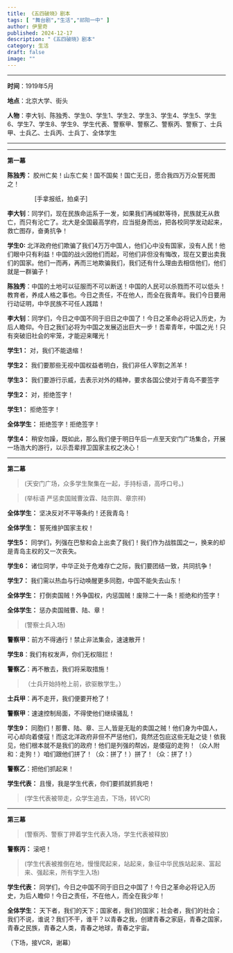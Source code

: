 ```yaml
---
title: 《五四破晓》剧本
tags: [ "舞台剧","生活","祁阳一中" ]
author: 伊里奇
published: 2024-12-17
description: "《五四破晓》剧本"
category: 生活
draft: false
image: ""
---                                                                                                   
```



---

**时间**：1919年5月

**地点**：北京大学、街头

**人物**：李大钊、陈独秀、学生0、学生1、学生2、学生3、学生4、学生5、学生6、学生7、学生8、学生9、学生代表、警察甲、警察乙、警察丙、警察丁、士兵甲、士兵乙、士兵丙、士兵丁、全体学生

---

---

**第一幕**

**陈独秀：** 胶州亡矣！山东亡矣！国不国矣！国亡无日，愿合我四万万众誓死图之！

                [手拿报纸，拍桌子]

**李大钊**：同学们，现在民族命运系于一发，如果我们再缄默等待，民族就无从救亡，而只有沦亡了。北大是全国最高学府，应当挺身而出，把各校同学发动起来，救亡图存，奋勇抗争！

**学生0:** 北洋政府他们欺骗了我们4万万中国人，他们心中没有国家，没有人民！他们眼中只有利益！中国的战火因他们而起，可他们非但没有悔改，现在又要出卖我们的国家。他们一而再，再而三地欺骗我们，我们还有什么理由去相信他们，他们就是一群骗子！

**陈独秀**：中国的土地可以征服而不可以断送！中国的人民可以杀戮而不可以低头！教育者，养成人格之事也。今日之责任，不在他人，而全在我青年。我们今日要用行动证明，中华民族不可任人践踏！

**李大钊**：同学们，今日之中国不同于旧日之中国了！今日之革命必将记入历史，为后人瞻仰。今日之我们必将为中国之发展迈出巨大一步！吾辈青年，中国之光！只有突破旧社会的牢笼，才能迎来曙光！

**学生1：** 对，我们不能退缩！

**学生2：** 我们要那些无视中国权益者明白，我们非任人宰割之羔羊！

**学生3：** 我们要游行示威，去表示对外的精神，要求各国公使对于青岛不要签字

**学生2：** 对，拒绝签字！

**学生1：** 拒绝签字！

**全体学生：** 拒绝签字！拒绝签字！

**学生4：** 稍安勿躁，既如此，那么我们便于明日午后一点至天安门广场集合，开展一场浩大的游行，以示吾辈捍卫国家主权之决心！

---

**第二幕**

> (天安门广场，众多学生聚集在一起，手持标语，高呼口号。)

> (举标语 严惩卖国贼曹汝霖、陆宗舆、章宗祥)

**全体学生：** 坚决反对不平等条约！还我青岛！

**全体学生：** 誓死维护国家主权！

**学生5：** 同学们，列强在巴黎和会上出卖了我们！我们作为战胜国之一，换来的却是青岛主权的又一次丧失。

**学生6：** 诸位同学，中华正处于危难存亡之际，我们要团结一致，共同抗争！

**学生7：** 我们需以热血与行动唤醒更多同胞，中国不能失去山东！

**全体学生：** 打倒卖国贼！外争国权，内惩国贼！废除二十一条！拒绝和约签字！

**全体学生：** 惩办卖国贼曹、陆、章！

> (警察士兵入场)

**警察甲**：前方不得通行！禁止非法集会，速速散开！

**学生8**：我们有权发声，你们无权阻拦！

**警察乙**：再不散去，我们将采取措施！

> （士兵开始持枪上前，欲驱散学生。）

**士兵甲**：再不走开，我们便要开枪了！

**警察甲**：速速控制局面，不得使他们继续骚乱！

**学生9：** 同胞们！那曹、陆、章、三人,皆是无耻的卖国之贼！他们身为中国人，可心却向着倭寇！而这北洋政府非但不严惩他们，竟然还包庇这些无耻之徒！依我见，他们根本就不是我们的政府！他们是列强的帮凶，是倭寇的走狗！（众人附和：走狗！）咱们跟他们拼了！（众：拼了！）拼了！（众：拼了！）

**警察乙**：把他们抓起来！

**学生代表：** 且慢，我是学生代表，你们要抓就抓我吧！

> (学生代表被带走，众学生追去，下场，转VCR)

---

**第三幕**

> (警察丙、警察丁押着学生代表入场，学生代表被释放)

**警察丙：** 滚吧！

> (学生代表被推倒在地，慢慢爬起来，站起来，象征中华民族站起来、富起来、强起来，所有学生入场)

**学生代表：** 同学们，今日之中国不同于旧日之中国了！今日之革命必将记入历史，为后人瞻仰！今日之责任，不在他人，而全在我少年！

**全体学生：** 天下者，我们的天下；国家者，我们的国家；社会者，我们的社会；我们不说，谁说？我们不干，谁干？以青春之我，创建青春之家庭，青春之国家，青春之民族，青春之人类，青春之地球，青春之宇宙。

（下场，接VCR，谢幕）
